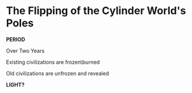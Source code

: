 <!-- .slide: data-background="#ffffff" -->
# The Flipping of the Cylinder World's Poles

**PERIOD**

Over Two Years

Existing civilizations are frozen\burned

Old civilizations are unfrozen and revealed


**LIGHT?**
